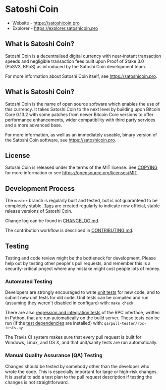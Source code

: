 Satoshi Coin
=====================================

* Website - https://satoshicoin.pro
* Explorer - https://explorer.satoshicoin.pro

What is Satoshi Coin?
----------------

Satoshi Coin is a decentralised digital currency with near-instant transaction speeds and negligible transaction fees built upon Proof of Stake 3.0 (PoSV3, BPoS) as
introduced by the Satoshi Coin development team.

For more information about Satoshi Coin itself, see https://satoshicoin.pro.

What is Satoshi Coin?
----------------

Satoshi Coin is the name of open source software which enables the use of this currency. It takes Satoshi Coin to the next level by building upon
Bitcoin Core 0.13.2 with some patches from newer Bitcoin Core versions to offer performance enhancements, wider compatibility with third party services and a more advanced base.

For more information, as well as an immediately useable, binary version of the Satoshi Coin software, see https://satoshicoin.pro.

License
-------

Satoshi Coin is released under the terms of the MIT license. See [COPYING](COPYING) for more
information or see https://opensource.org/licenses/MIT.

Development Process
-------------------

The `master` branch is regularly built and tested, but is not guaranteed to be
completely stable. [Tags](https://github.com/satoshianon/satoshicoin/tags) are created
regularly to indicate new official, stable release versions of Satoshi Coin.

Change log can be found in [CHANGELOG.md](CHANGELOG.md).

The contribution workflow is described in [CONTRIBUTING.md](CONTRIBUTING.md).


Testing
-------

Testing and code review might be the bottleneck for development. Please help out by testing
other people's pull requests, and remember this is a security-critical project where any mistake might cost people
lots of money.

### Automated Testing

Developers are strongly encouraged to write [unit tests](/doc/unit-tests.md) for new code, and to
submit new unit tests for old code. Unit tests can be compiled and run
(assuming they weren't disabled in configure) with: `make check`

There are also [regression and integration tests](/qa) of the RPC interface, written
in Python, that are run automatically on the build server.
These tests can be run (if the [test dependencies](/qa) are installed) with: `qa/pull-tester/rpc-tests.py`

The Travis CI system makes sure that every pull request is built for Windows, Linux, and OS X, and that unit/sanity tests are run automatically.

### Manual Quality Assurance (QA) Testing

Changes should be tested by somebody other than the developer who wrote the
code. This is especially important for large or high-risk changes. It is useful
to add a test plan to the pull request description if testing the changes is
not straightforward.
